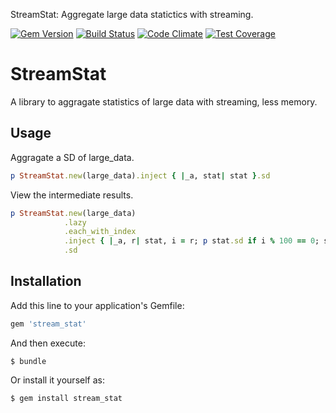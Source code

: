 StreamStat: Aggregate large data statictics with streaming.

[![Gem Version](https://badge.fury.io/rb/stream_stat.svg)](https://badge.fury.io/rb/stream_stat)
[![Build Status](https://travis-ci.org/ne-sachirou/stream_stat.svg?branch=master)](https://travis-ci.org/ne-sachirou/stream_stat)
[![Code Climate](https://codeclimate.com/github/ne-sachirou/stream_stat/badges/gpa.svg)](https://codeclimate.com/github/ne-sachirou/stream_stat)
[![Test Coverage](https://codeclimate.com/github/ne-sachirou/stream_stat/badges/coverage.svg)](https://codeclimate.com/github/ne-sachirou/stream_stat/coverage)

StreamStat
==
A library to aggragate statistics of large data with streaming, less memory.

Usage
--
Aggragate a SD of large_data.

```ruby
p StreamStat.new(large_data).inject { |_a, stat| stat }.sd
```

View the intermediate results.

```ruby
p StreamStat.new(large_data)
            .lazy
            .each_with_index
            .inject { |_a, r| stat, i = r; p stat.sd if i % 100 == 0; stat }
            .sd
```

Installation
--
Add this line to your application's Gemfile:

```ruby
gem 'stream_stat'
```

And then execute:

    $ bundle

Or install it yourself as:

    $ gem install stream_stat
